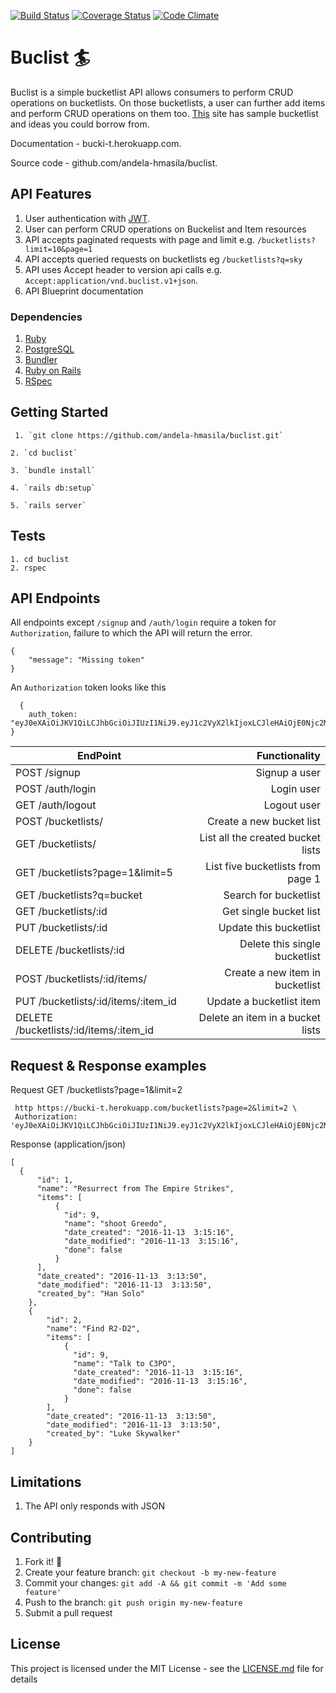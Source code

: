 [![Build Status](https://travis-ci.org/andela-hmasila/buclist.svg?branch=develop)](https://travis-ci.org/andela-hmasila/buclist)
[![Coverage Status](https://coveralls.io/repos/github/andela-hmasila/buclist/badge.svg?branch=ch-update-readme-133965431)](https://coveralls.io/github/andela-hmasila/buclist?branch=develop)
[![Code Climate](https://codeclimate.com/github/andela-hmasila/buclist/badges/gpa.svg)](https://codeclimate.com/github/andela-hmasila/buclist)
# Buclist 🏄

Buclist is a simple bucketlist API allows consumers to perform CRUD operations on bucketlists.
On those bucketlists, a user can further add items and perform CRUD operations on them too.
[This](https://bucketlist.org/featured/) site has sample bucketlist and ideas you could borrow from.

Documentation - bucki-t.herokuapp.com.

Source code - github.com/andela-hmasila/buclist.

## API Features

  1. User authentication with [JWT](http://jwt.io).
  2. User can perform CRUD operations on Buckelist and Item resources
  3. API accepts paginated requests with page and limit e.g. `/bucketlists?limit=10&page=1`
  4. API accepts queried requests on bucketlists eg
  `/bucketlists?q=sky`
  5. API  uses Accept header to version api calls e.g. `Accept:application/vnd.buclist.v1+json`.
  6. API Blueprint documentation

### Dependencies

  1. [Ruby](https://github.com/rbenv/rbenv)
  2. [PostgreSQL](http://www.postgresql.org/download/macosx/)
  3. [Bundler](http://bundler.io/)
  4. [Ruby on Rails](http://guides.rubyonrails.org/getting_started.html#installing-rails)
  5. [RSpec](http://rspec.info/)


## Getting Started

     1. `git clone https://github.com/andela-hmasila/buclist.git`

    2. `cd buclist`

    3. `bundle install`

    4. `rails db:setup`

    5. `rails server`


## Tests
    1. cd buclist
    2. rspec

## API Endpoints

All endpoints except `/signup` and `/auth/login` require a token for `Authorization`, failure to which the API will return the error.

    {
        "message": "Missing token"
    }

An `Authorization` token looks like this

      {
        auth_token: "eyJ0eXAiOiJKV1QiLCJhbGciOiJIUzI1NiJ9.eyJ1c2VyX2lkIjoxLCJleHAiOjE0Njc2MTkxNDV9.R6VLZD4qtsdVHXZwU8bEo6S16cbNQfo7lICsNdAq00I"
    }

| EndPoint                                |   Functionality                      |
| --------------------------------------- | ------------------------------------:|
| POST /signup                            | Signup a user                        |
| POST /auth/login                        | Login user                           |
| GET /auth/logout                        | Logout user                          |
| POST /bucketlists/                      | Create a new bucket list             |
| GET /bucketlists/                       | List all the created bucket lists    |
| GET /bucketlists?page=1&limit=5         | List five bucketlists from page 1    |
| GET /bucketlists?q=bucket               | Search for bucketlist                |
| GET /bucketlists/:id                    | Get single bucket list               |
| PUT /bucketlists/:id                    | Update this bucketlist               |
| DELETE /bucketlists/:id                 | Delete this single bucketlist        |
| POST /bucketlists/:id/items/            | Create a new item in bucketlist      |
| PUT /bucketlists/:id/items/:item_id     | Update a bucketlist item             |
| DELETE /bucketlists/:id/items/:item_id  | Delete an item in a bucket lists     |



## Request & Response examples

Request GET /bucketlists?page=1&limit=2

     http https://bucki-t.herokuapp.com/bucketlists?page=2&limit=2 \
     Authorization: 'eyJ0eXAiOiJKV1QiLCJhbGciOiJIUzI1NiJ9.eyJ1c2VyX2lkIjoxLCJleHAiOjE0Njc2MTkxNDV9.R6VLZD4qtsdVHXZwU8bEo6S16cbNQfo7lICsNdAq00I'

Response (application/json)

    [
      {
          "id": 1,
          "name": "Resurrect from The Empire Strikes",
          "items": [
              {
                "id": 9,
                "name": "shoot Greedo",
                "date_created": "2016-11-13  3:15:16",
                "date_modified": "2016-11-13  3:15:16",
                "done": false
              }
          ],
          "date_created": "2016-11-13  3:13:50",
          "date_modified": "2016-11-13  3:13:50",
          "created_by": "Han Solo"
        },
        {
            "id": 2,
            "name": "Find R2-D2",
            "items": [
                {
                  "id": 9,
                  "name": "Talk to C3PO",
                  "date_created": "2016-11-13  3:15:16",
                  "date_modified": "2016-11-13  3:15:16",
                  "done": false
                }
            ],
            "date_created": "2016-11-13  3:13:50",
            "date_modified": "2016-11-13  3:13:50",
            "created_by": "Luke Skywalker"
        }
    ]

## Limitations

  1. The API only responds with JSON

## Contributing

1. Fork it! :fork_and_knife:
2. Create your feature branch: `git checkout -b my-new-feature`
3. Commit your changes: `git add -A && git commit -m 'Add some feature'`
4. Push to the branch: `git push origin my-new-feature`
5. Submit a pull request

## License

This project is licensed under the MIT License - see the [LICENSE.md](https://opensource.org/licenses/MIT) file for details
